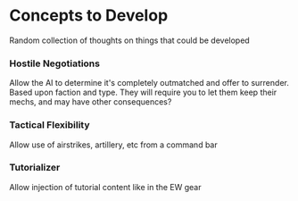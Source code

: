 # Concepts to Develop

Random collection of thoughts on things that could be developed

### Hostile Negotiations 

Allow the AI to determine it's completely outmatched and offer to surrender. Based upon faction and type. They will require you to let them keep their mechs, and may have other consequences?

### Tactical Flexibility

Allow use of airstrikes, artillery, etc from a command bar

### Tutorializer

Allow injection of tutorial content like in the EW gear

